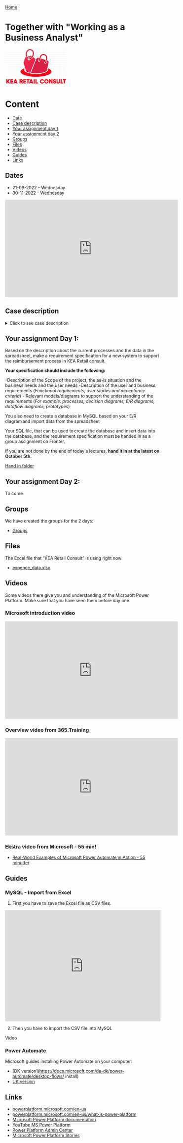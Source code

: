 [Home](../README.md)
# Together with "Working as a Business Analyst"

![](./kea_retail_consult.png)

# Content
- [Date](#dates)
- [Case description](#case-description)
- [Your assignment day 1](#your-assignment-day-1)
- [Your assignment day 2](#your-assignment-day-2)
- [Groups](#groups)
- [Files](#files)
- [Videos](#videos)
- [Guides](#guides)
- [Links](#links)

## Dates
- 21-09-2022 - Wednesday
- 30-11-2022 - Wednesday

<iframe width="560" height="315" src="https://www.microsoft.com/en-us/videoplayer/embed/RE4Jq7h?jsapi=true&postJsllMsg=true" title="YouTube video player" frameborder="0" allow="accelerometer; autoplay; clipboard-write; encrypted-media; gyroscope; picture-in-picture" allowfullscreen></iframe>

## Case description
<details>
  <summary>Click to see case description</summary>

    **Reimbursement at KEA Retail Consult **</br> 

    The company “KEA Retail Consult” sells software to supermarkets in Europe. The software is installed at the cash registers in the supermarkets. KEA Consult has more than 30 consultants employed visiting supermarkets all over Europe. Their job is to install or update the software.</br>  

    Each consultant must pay for his own food, travel and accommodation when she is on the road. The expenses are reimbursed afterwards.</br> 

    For KEA Retail Consult to reimburse expenses each consultant must register her expenses and attach a receipt as proof. There are typically three types of expenses: meals (breakfast, lunch and dinner), accommodation (hotel, b&b, etc) and transport (**flight, car, train, bus**). </br> 

    It is a very slow and not very streamlined approval process. Sometimes it takes months before the consultants are reimbursed and the money is put into their account.  With 10-20 travelling days a month it sometimes creates liquidity problems for the consultants.</br> 

    When a consultant has registered his expenses in their common spreadsheet, it must be approved by his manager. The consultant therefor sends a mail to his manager asking him to approve.</br> 

    The manager will make sure that the expenses were held at a time where she was travelling and that the type of expense and the amount is reasonable. If not or receipts are missing the manager will email the employee and ask him to update or change his registration.</br> 

    Once the expense has been approved the manager will forward the mail to the accounting department and ask them to transfer the money to the consultant’s bank account.</br> 

    The accounting department contacts the consultant before transferring the money to make sure that the bank account they have registered is correct.</br>

    Both the managers and the accounting department must state in the spreadsheet, when they have approved and paid out the amount, but they quite often forget to do so.</br> 

    The employees are frustrated because they have no way of knowing how far in the approval process their request is, so they must call or email their manager or the accounting department to get the information.</br> 

    The managers and the director of KEA Retail Consult would like to have a better overview of the expenses on a monthly basis, so they can keep track of the different expenses. They would also like to keep an eye on how many requests that are awaiting approval or payment.</br> 

    Attached is a spreadsheet with data from the current, manually based system: [expence_data.xlsx](./files/expence_data.xlsx)

</details>

## Your assignment Day 1:
Based on the description about the current processes and the data in the spreadsheet, make a requirement specification for a new system to support the reimbursement process in KEA Retail consult.  

**Your specification should include the following:**

-Description of the Scope of the project, the as-is situation and the business needs and the user needs 
-Description of the user and business requirements (*Functional requirements, user stories and acceptance criteria*) 
    - Relevant models/diagrams to support the understanding of the requirements (*For example: processes, decision diagrams, E/R diagrams, dataflow diagrams, prototypes*) 

You also need to create a database in MySQL based on your E/R diagram and import data from the spreadsheet  

Your SQL file, that can be used to create the database and insert data into the database, and the requirement specification must be handed in as a group assignment on Fronter. 

If you are not done by the end of today's lectures, **hand it in at the latest on October 5th.**

[Hand in folder](https://studkea.sharepoint.com/:f:/s/BE-ITA20common/EnD6eepyduZFkmbLAoNbAGwBI5-qoN1FyndeW1s6DkN_yA?e=nxoFWg)  

## Your assignment Day 2:
To come

## Groups
We have created the groups for the 2 days:
- [Groups](./files/KNY-WaaB.pdf)

## Files
The Excel file that “KEA Retail Consult” is using right now:
- [expence_data.xlsx](./files/expence_data.xlsx)

## Videos
Some videos there give you and understanding of the Microsoft Power Platform. Make sure that you have seen them before day one.

### Microsoft introduction video
<iframe width="560" height="315" src="https://www.youtube.com/embed/OwOWDXteakM" title="Microsoft Power Apps overview" frameborder="0" allow="accelerometer; autoplay; clipboard-write; encrypted-media; gyroscope; picture-in-picture" allowfullscreen></iframe>

### Overview video from 365.Training
<iframe width="560" height="315" src="https://www.youtube.com/embed/p3B4JRexdRM" title="YouTube video player" frameborder="0" allow="accelerometer; autoplay; clipboard-write; encrypted-media; gyroscope; picture-in-picture" allowfullscreen></iframe>

### Ekstra video from Microsoft - 55 min!
- [Real-World Examples of Microsoft Power Automate in Action - 55 minutter](https://videos.microsoft.com/cloud/watch/b3RqhL5q11xD7EBQTqLrpg?)


## Guides

### MySQL - Import from Excel
1. First you have to save the Excel file as CSV files.

<div style="position: relative; padding-bottom: 71.23287671232877%; height: 0;"><iframe src="https://www.loom.com/embed/ad9bf3a19b6c4b2c868e1b692f08cfea" frameborder="0" webkitallowfullscreen mozallowfullscreen allowfullscreen style="position: absolute; top: 0; left: 0; width: 100%; height: 100%;"></iframe></div>

2. Then you have to import the CSV file into MySQL

Video

### Power Automate
Microsoft guides installing Power Automate on your computer:

- [DK version](https://docs.microsoft.com/da-dk/power-automate/desktop-flows/
install)
- [UK version](https://docs.microsoft.com/en-us/power-automate/desktop-flows/install)

## Links

- [powerplatform.microsoft.com/en-us](https://powerplatform.microsoft.com/en-us/)
- [powerplatform.microsoft.com/en-us/what-is-power-platform](https://powerplatform.microsoft.com/en-us/what-is-power-platform/)
- [Microsoft Power Platform documentation](https://docs.microsoft.com/en-us/power-platform/)
- [YouTube MS Power Platform](https://www.youtube.com/c/mspowerplatform)
- [Power Platform Admin Center](https://admin.powerplatform.microsoft.com/home)
- [Microsoft Power Platform Stories](https://powerapps.microsoft.com/en-us/blog/power-platform-stories/)